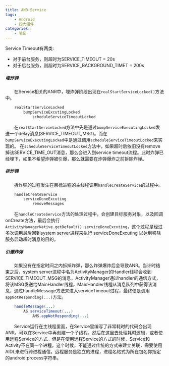 ```yaml
---
title: ANR-Service
tags: 
    - Android
    - 四大组件
categories: 
    - 笔记
---
```

Service Timeout有两类:     

* 对于前台服务，则超时为SERVICE_TIMEOUT = 20s       
* 对于后台服务，则超时为SERVICE_BACKGROUND_TIMET = 200s     

##### 埋炸弹             
&emsp;&emsp;在Service相关的ANR中，埋炸弹阶段出现在`realStartServiceLocked()`方法中。

```java
    realStartServiceLocked
        bumpServiceExcutingLocked
            scheduleServiceTimeoutLocked

```

&emsp;&emsp;在`realStartServieLocked`方法中先是通过`bumpServiceExecutingLocked`发送一个delay消息(SERVICE_TIMEOUT_MSG)。而在`bumpServiceExecutingLocked`中是通过调用`scheduleServiceTimeoutLocked`来实现的。
在`scheduleServiceTimeoutLocked`方法中，如果超时后依旧没有remove掉该SERVICE_TIME_OUT消息，那么会进入到service timeout流程。此时炸弹已经埋下，如果不希望炸弹被引爆，那么就需要在炸弹爆炸之前拆除炸弹。

##### 拆炸弹
&emsp;&emsp;拆炸弹的过程发生在目标进程的主线程调用`handleCreateService`的过程中。
```java
    handleCreateService
        serviceDoneExcuting
            removeMessages
```
&emsp;&emsp;在`handleCreateService`方法的处理过程中，会创建目标服务对象，以及回调onCreate方法，最后会执行`ActivityManagerNative.getDefault().serviceDoneExcuting`，这个过程是经过多次调用最后回到system server进程来执行 serviceDoneExcuting 以达到移除服务启动超时消息的目的。 

##### 引爆炸弹
&emsp;&emsp;如果没有在指定时间之内拆掉炸弹，那么炸弹爆炸后会导致ANR。当计时结束之后，system server进程中名为ActivityManager的Handler线程会收到SERVICE_TIMEOUT_MSG的消息，ActivityManager通过handler的通信方式，将该MSG发送给MainHandler线程，MainHandler线程从消息队列中获得该消息，通过handleMessage方法来进入serviceTimeout过程，最终便是调用`appNotResponding(...)`方法。
```java
    handleMessage(...)
        AS.serviceTimeout(...)
            AMS.appNotResponding(...)
```

&emsp;&emsp;Service运行在主线程里面，在Service里编写了非常耗时的代码会出现ANR。可以在Service中再创建一个子线程，然后在这里去处理耗时逻辑，或者使用远程Service的方式。但是在使用远程Service的方式的时候，Service和Activity不在同一个进程，这个时候，不能通过传统的方式来建立关联，需要使用AIDL来进行跨进程通信。远程服务是独立的进程，进程名格式为所在包名你指定的android:process字符串。


